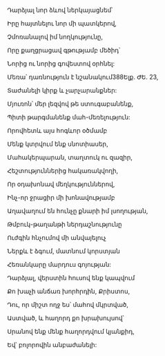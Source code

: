Դարձյալ նոր ձևով ներկայացնեմ՝

Իրը հայտնելու նոր մի պատկերով,

Չմոռանալով իմ նողկությունը,

Որը քաղցրացավ գթությամբ մեծիդ՝

Նորից ու նորից գովեստով օրհնել:

Մեռա՝ դառնություն է նշանակում388Ելք. ԺԵ. 23,

Տաժանելի կիրք և չարչարանքներ:

Մյուռոն՝ մեր լեզվով թե ստուգաբանենք,

Պիտի թարգմանենք մահ-մեռելություն:

Որովհետև այս հոգևոր օծմամբ

Մենք կտրվում ենք սնոտիասեր,

Մահակերպարան, տաղտուկ ու զազիր,

Հեշտություններից հակառակվողի,

Որ օդախոնավ մեղկություններով,

Ինչ-որ ջրացիր մի խոնավությամբ

Աղավաղում են հունչը քնարի իմ լսողության,

Թմբուկ-թաղանթի ներդաշնությունը

Ուժգին հնչումով մի անվայելուչ

Ներքև է ձգում, մատնում կորստյան

Հեռանկարը մարդուս գոյության:

Դարձյալ, վերստին հուսով ենք կապվում

Քո խաչի անճառ խորհրդին, Քրիստոս,

Դու, որ միշտ ողջ ես՝ մահով մկրտված,

Աստված, և հաղորդ քո խրախույսով՝

Սրանով ենք մենք հաղորդվում կյանքիդ,

Եվ՝ բոլորովին անբաժանելի: